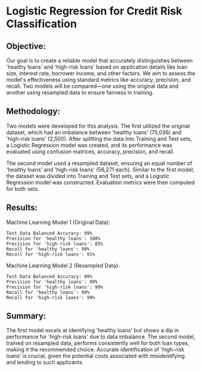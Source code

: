 #  Logistic Regression for Credit Risk Classification

## Objective:

Our goal is to create a reliable model that accurately distinguishes between 'healthy loans' and 'high-risk loans' based on application details like loan size, interest rate, borrower income, and other factors. We aim to assess the model's effectiveness using standard metrics like accuracy, precision, and recall. Two models will be compared—one using the original data and another using resampled data to ensure fairness in training.

## Methodology:

Two models were developed for this analysis. The first utilized the original dataset, which had an imbalance between 'healthy loans' (75,036) and 'high-risk loans' (2,500). After splitting the data into Training and Test sets, a Logistic Regression model was created, and its performance was evaluated using confusion matrices, accuracy, precision, and recall.

The second model used a resampled dataset, ensuring an equal number of 'healthy loans' and 'high-risk loans' (56,271 each). Similar to the first model, the dataset was divided into Training and Test sets, and a Logistic Regression model was constructed. Evaluation metrics were then computed for both sets.

## Results:

Machine Learning Model 1 (Original Data):

    Test Data Balanced Accuracy: 99%
    Precision for 'healthy loans': 100%
    Precision for 'high-risk loans': 85%
    Recall for 'healthy loans': 99%
    Recall for 'high-risk loans': 91%

Machine Learning Model 2 (Resampled Data):

    Test Data Balanced Accuracy: 99%
    Precision for 'healthy loans': 99%
    Precision for 'high-risk loans': 99%
    Recall for 'healthy loans': 99%
    Recall for 'high-risk loans': 99%

## Summary:

The first model excels at identifying 'healthy loans' but shows a dip in performance for 'high-risk loans' due to data imbalance. The second model, trained on resampled data, performs consistently well for both loan types, making it the recommended choice. Accurate identification of 'high-risk loans' is crucial, given the potential costs associated with misidentifying and lending to such applicants.
